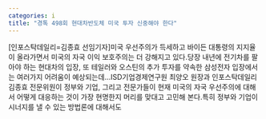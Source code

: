 ```yaml
---
categories: i
title: "경톡 498회 현대차반도체 미국 투자 신중해야 한다"
---
```

[인포스탁데일리=김종효 선임기자]미국 우선주의가 득세하고 바이든 대통령의 지지율이 올라가면서 미국의 자국 이익 보호주의는 더 강해지고 있다.당장 내년에 전기차를 팔아야 하는 현대차의 입장, 또 테일러와 오스틴의 추가 투자를 약속한 삼성전자 입장에서는 여러가지 어려움이 예상되는데...ISD기업경제연구원 최양오 원장과 인포스탁데일리 김종효 전문위원이 정부와 기업, 그리고 전문가들이 현재 미국의 자국 우선주의에 대해서 어떻게 대응하는 것이 가장 현명한지 머리를 맞대고 고민해 본다.특히 정부와 기업이 시너지를 낼 수 있는 방법론에 대해서도